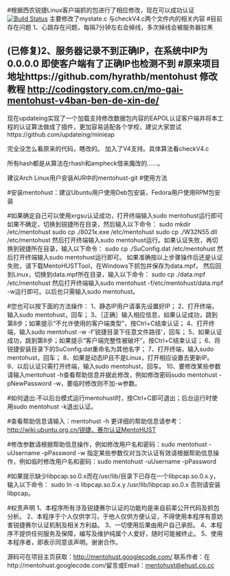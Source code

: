 #根据西农锐捷Linux客户端抓的包进行了相应修改，现在可以成功认证
[![Build Status](https://travis-ci.org/yjcn/mentohust_NWAFU.svg?branch=master)](https://travis-ci.org/yjcn/mentohust_NWAFU)
主要修改了mystate.c 与checkV4.c两个文件内的相关内容
#目前存在问题
1、心跳存在问题，每隔7分钟左右会掉线，多次掉线会被服务器拉黑

(已修复)2、服务器记录不到正确IP，在系统中IP为0.0.0.0 即使客户端有了正确IP也检测不到
#原来项目地址https://github.com/hyrathb/mentohust  修改教程 http://codingstory.com.cn/mo-gai-mentohust-v4ban-ben-de-xin-de/
---------------------------------------------------------------------------------------------- 
现在updateing实现了一个加载支持修改数据包内容的EAPOL认证客户端并将本工程的认证算法做成了插件，更加容易适配各个学校，建议大家尝试https://github.com/updateing/minieap

完全没怎么看原来的代码，瞎改的。
加入了V4支持。具体算法看checkV4.c

所有hash都是从算法在rhash和ampheck借来魔改的……。

建议Arch Linux用户安装AUR中的mentohust-git
#使用方法

#安装mentohust：建议Ubuntu用户使用Deb包安装，Fedora用户使用RPM包安装

#如果确定自己可以使用xrgsu认证成功，打开终端输入sudo mentohust运行即可
如果不确定，切换到锐捷所在目录，然后输入以下命令：
sudo mkdir /etc/mentohust
sudo cp ./8021x.exe  /etc/mentohust
sudo cp ./W32N55.dll /etc/mentohust
然后打开终端输入sudo mentohust运行。如果认证失败，再切换到锐捷所在目录，输入以下命令：
sudo cp ./SuConfig.dat /etc/mentohust
然后打开终端输入sudo mentohust运行即可。
如果准确按以上步骤操作后还是认证失败，请下载MentoHUSTTool，在Windows下抓包并保存为data.mpf，
然后回到Linux，切换到data.mpf所在目录，输入以下命令：
sudo cp ./data.mpf /etc/mentohust
然后打开终端输入sudo mentohust -f/etc/mentohust/data.mpf -w运行即可。以后也只需输入sudo mentohust。

#您也可以按下面的方法操作：
1、静态IP用户请事先设置好IP；
2、打开终端，输入sudo mentohust，回车；
3、［正确］输入相应信息，如果认证成功，跳到第8步；如果提示“不允许使用的客户端类型”，按Ctrl+C结束认证；
4、打开终端，输入sudo mentohust -w -f'锐捷目录下任意文件路径'，回车；
5、如果认证成功，跳到第8步；如果提示“客户端完整性被破坏”，按Ctrl+C结束认证；
6、将锐捷安装目录下的SuConfig.dat重命名为其他名字；
7、打开终端，输入sudo mentohust，回车；
8、如果是动态IP且不是Linux，打开相应设置去更新IP。
9、以后认证只需打开终端，输入sudo mentohust，回车。
10、要修改某些参数请输入mentohust -h查看帮助信息并据此修改，例如修改密码sudo mentohust -pNewPassword -w，要临时修改则不加-w参数。

#如何退出:不以后台模式运行mentohust时，按Ctrl+C即可退出；后台运行时使用sudo mentohust -k退出认证。

#查看帮助信息请输入：mentohust -h
更详细的帮助信息请参考：http://wiki.ubuntu.org.cn/锐捷、赛尔认证MentoHUST

#修改参数请根据帮助信息操作，例如修改用户名和密码：sudo mentohust -uUsername -pPassword -w
指定某些参数仅对当次认证有效请根据帮助信息操作，例如临时修改用户名和密码：sudo mentohust -uUsername -pPassword

#如果提示缺少libpcap.so.0.x而在/usr/lib/目录下已存在一个libpcap.so.0.x.y，输入以下命令：
sudo ln -s libpcap.so.0.x.y /usr/lib/libpcap.so.0.x
否则请安装libpcap。

#权责声明
1、本程序所有涉及锐捷赛尔认证的功能均是来自前辈公开代码及抓包分析。
2、本程序于个人仅供学习，于他人仅供方便认证，不得使用本程序有意妨害锐捷赛尔认证机制及相关方利益。
3、一切使用后果由用户自己承担。
4、本程序不提供任何服务及保障，编写及维护纯属个人爱好，随时可能被终止。
5、使用本程序者，即表示同意该声明。谢谢合作。

源码可在项目主页获取：http://mentohust.googlecode.com/
联系作者：在http://mentohust.googlecode.com/留言或Email：mentohust@ehust.co.cc
